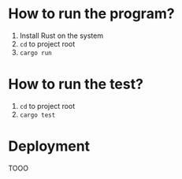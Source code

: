 # How to run the program?

1. Install Rust on the system
2. `cd` to project root
3. `cargo run`

# How to run the test?

1. `cd` to project root
2. `cargo test`

# Deployment

TOOO
